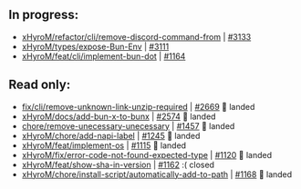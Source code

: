 ## In progress:
- [xHyroM/refactor/cli/remove-discord-command-from](https://github.com/xhyrom-forks/bun/tree/xHyroM/refactor/cli/remove-discord-command-from) | [#3133](https://github.com/oven-sh/bun/pull/3133)  
- [xHyroM/types/expose-Bun-Env](https://github.com/xhyrom-forks/bun/tree/xHyroM/types/expose-Bun-Env) | [#3111](https://github.com/oven-sh/bun/pull/3111)  
- [xHyroM/feat/cli/implement-bun-dot](https://github.com/xhyrom-forks/bun/tree/xHyroM/feat/cli/implement-bun-dot) | [#1164](https://github.com/oven-sh/bun/pull/1164)  


## Read only:
- [fix/cli/remove-unknown-link-unzip-required](https://github.com/xhyrom-forks/bun/tree/fix/cli/remove-unknown-link-unzip-required) | [#2669](https://github.com/oven-sh/bun/pull/2669) 🎉 landed  
- [xHyroM/docs/add-bun-x-to-bunx](https://github.com/xhyrom-forks/bun/tree/xHyroM/docs/add-bun-x-to-bunx) | [#2574](https://github.com/oven-sh/bun/pull/2574) 🎉 landed  
- [chore/remove-unecessary-unecessary](https://github.com/xhyrom-forks/bun/tree/chore/remove-unecessary-unecessary) | [#1457](https://github.com/oven-sh/bun/pull/1457) 🎉 landed  
- [xHyroM/chore/add-napi-label](https://github.com/xhyrom-forks/bun/tree/xHyroM/chore/add-napi-label) | [#1245](https://github.com/oven-sh/bun/pull/1245) 🎉 landed  
- [xHyroM/feat/implement-os](https://github.com/xhyrom-forks/bun/tree/xHyroM/feat/implement-os) | [#1115](https://github.com/oven-sh/bun/pull/1115) 🎉 landed  
- [xHyroM/fix/error-code-not-found-expected-type](https://github.com/xhyrom-forks/bun/tree/xHyroM/fix/error-code-not-found-expected-type) | [#1120](https://github.com/oven-sh/bun/pull/1120) 🎉 landed  
- [xHyroM/feat/show-sha-in-version](https://github.com/xhyrom-forks/bun/tree/xHyroM/feat/show-sha-in-version) | [#1162](https://github.com/oven-sh/bun/pull/1162) :( closed  
- [xHyroM/chore/install-script/automatically-add-to-path](https://github.com/xhyrom-forks/bun/tree/xHyroM/chore/install-script/automatically-add-to-path) | [#1168](https://github.com/oven-sh/bun/pull/1168) 🎉 landed  

